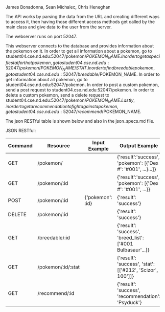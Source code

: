 James Bonadonna, Sean Michalec, Chris Heneghan

The API works by parsing the data from the URL and creating different ways to access it, then having those different access methods get called by the main class and give data to the user from the server.

The webserver runs on port 52047.

This webserver connects to the database and provides information about the pokemon on it. In order to get all information about a pokemon, go to student04.cse.nd.edu:52047/pokemon/$POKEMON_NAME. In order to get a specific stat for that pokemon, go to student04.cse.nd.edu:52047/pokemon/POKEMON_NAME/STAT. In order to find breedable pokemon, go to student04.cse.nd.edu:52047/breedable/$POKEMON_NAME. In order to get information about all pokemon, go to student04.cse.nd.edu:52047/pokemon. In order to post a custom pokemon, send a post request to student04.cse.nd.edu:52047/pokemon. In order to delete a custom pokemon, send a delete request to student04.cse.nd.edu:52047/pokemon/$POKEMON_NAME. Lastly, in order to get a recommendation to fight against a pokemon, go to student04.cse.nd.edu:52047/recommend/$POKEMON_NAME.

The json RESTful table is shown below and also in the json_specs.md file.

JSON RESTful:

|Command | Resource           | Input Example    | Output Example                                              |
|--------|--------------------|------------------|-------------------------------------------------------------|
|GET     | /pokemon/          |                  | {'result':'success', 'pokemon': [{'Dex #': '#001', ...}...]}|
|GET     | /pokemon/:id       |                  | {'result':'success', 'pokemon': [{'Dex #': '#001', ...}}    |
|POST    | /pokemon/:id       | {'pokemon': :id} | {'result': 'success'}                                       |
|DELETE  | /pokemon/:id       |                  | {'result': 'success'}                                       |
|GET     | /breedable/:id     |                  | {'result': 'success', 'breed_list': ['#001 Bulbasaur'...]}  |
|GET     | /pokemon/:id/:stat |                  | {'result': 'success', 'stat': [['#212', 'Scizor', 100']]}   |
|GET     | /recommend/:id     |                  | {'result': 'success', 'recommendation': 'Psyduck'}          |
